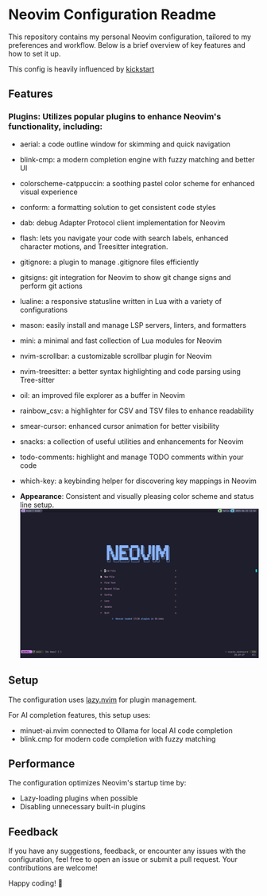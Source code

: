 # Neovim Configuration Readme

This repository contains my personal Neovim configuration, tailored to my
preferences and workflow. Below is a brief overview of key features and how to
set it up.

This config is heavily influenced by [kickstart](https://github.com/nvim-lua/kickstart.nvim.git)

## Features

### **Plugins**: Utilizes popular plugins to enhance Neovim's functionality, including:

- aerial: a code outline window for skimming and quick navigation
- blink-cmp: a modern completion engine with fuzzy matching and better UI
- colorscheme-catppuccin: a soothing pastel color scheme for enhanced visual experience
- conform: a formatting solution to get consistent code styles
- dab: debug Adapter Protocol client implementation for Neovim
- flash: lets you navigate your code with search labels, enhanced character motions, and
  Treesitter integration.
- gitignore: a plugin to manage .gitignore files efficiently
- gitsigns: git integration for Neovim to show git change signs and perform git actions
- lualine: a responsive statusline written in Lua with a variety of configurations
- mason: easily install and manage LSP servers, linters, and formatters
- mini: a minimal and fast collection of Lua modules for Neovim
- nvim-scrollbar: a customizable scrollbar plugin for Neovim
- nvim-treesitter: a better syntax highlighting and code parsing using Tree-sitter
- oil: an improved file explorer as a buffer in Neovim
- rainbow_csv: a highlighter for CSV and TSV files to enhance readability
- smear-cursor: enhanced cursor animation for better visibility
- snacks: a collection of useful utilities and enhancements for Neovim
- todo-comments: highlight and manage TODO comments within your code
- which-key: a keybinding helper for discovering key mappings in Neovim

- **Appearance**: Consistent and visually pleasing color scheme and status line setup.
  ![Screenshot](./screenshot.png)

## Setup

The configuration uses [lazy.nvim](https://github.com/folke/lazy.nvim) for plugin management.

For AI completion features, this setup uses:

- minuet-ai.nvim connected to Ollama for local AI code completion
- blink.cmp for modern code completion with fuzzy matching

## Performance

The configuration optimizes Neovim's startup time by:

- Lazy-loading plugins when possible
- Disabling unnecessary built-in plugins

## Feedback

If you have any suggestions, feedback, or encounter any issues with the configuration, feel free to open an issue or submit a pull request. Your contributions are welcome!

Happy coding! 🚀
